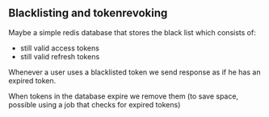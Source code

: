 ## Blacklisting and tokenrevoking

Maybe a simple redis database that stores the black list which consists of:

- still valid access tokens
- still valid refresh tokens

Whenever a user uses a blacklisted token we send response as if he has an expired token.

When tokens in the database expire we remove them (to save space, possible using a job that checks for expired tokens)
